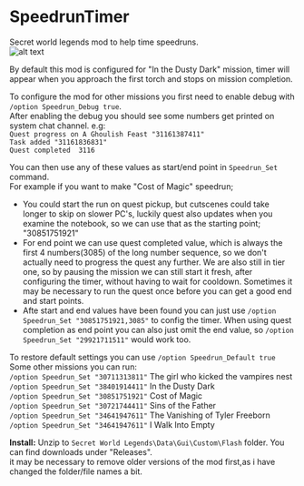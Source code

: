 # SpeedrunTimer
Secret world legends mod to help time speedruns.  
![alt text](https://i.imgur.com/AeQbVol.png "Example")  
	
By default this mod is configured for "In the Dusty Dark" mission, timer will appear when you approach the first torch and stops on mission completion.  


To configure the mod for other missions you first need to enable debug with `/option Speedrun_Debug true`.  
After enabling the debug you should see some numbers get printed on system chat channel. e.g:  
`Quest progress on A Ghoulish Feast "31161387411"`  
`Task added "31161836831"`  
`Quest completed  3116`  

You can then use any of these values as start/end point in `Speedrun_Set` command.  
For example if you want to make "Cost of Magic" speedrun;  
* You could start the run on quest pickup, but cutscenes could take longer to skip on slower PC's,  luckily quest also updates when you examine the notebook, so we can use that as the starting point; "30851751921"
* For end point we can use quest completed value, which is always the first 4 numbers(3085) of the long number sequence, so we don't actually need to progress the quest any further.
  We are also still in tier one, so by pausing the mission we can still start it fresh, after configuring the timer, without having to wait for cooldown.
  Sometimes it may be necessary to run the quest once before you can get a good end and start points.
* Afte start and end values have been found you can just use `/option Speedrun_Set "30851751921,3085"` to config the timer.
  When using quest completion as end point you can also just omit the end value, so `/option Speedrun_Set "29921711511"` would work too.


To restore default settings you can use `/option Speedrun_Default true`  
Some other missions you can run:  
`/option Speedrun_Set "30711313811"` The girl who kicked the vampires nest  
`/option Speedrun_Set "38401914411"` In the Dusty Dark  
`/option Speedrun_Set "30851751921"` Cost of Magic  
`/option Speedrun_Set "30721744411"` Sins of the Father  
`/option Speedrun_Set "34641947611"` The Vanishing of Tyler Freeborn  
`/option Speedrun_Set "34641947611"` I Walk Into Empty


**Install:**
Unzip to `Secret World Legends\Data\Gui\Custom\Flash` folder. You can find downloads under "Releases".  
it may be necessary to remove older versions of the mod first,as i have changed the folder/file names a bit.